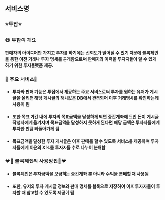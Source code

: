 ## 서비스명

### :star:투잡:star:

###  :smile: ​투잡의 개요 

#### 판매자의 아이디어만 가지고 투자를 하기에는 신뢰도가 떨어질 수 있기 때문에 블록체인을 통한 이전 거래나 투자 명세를 공개함으로써 판매자의 이력을 투자자들이 알 수 있게 하기 위한 투자플랫폼 제공.
### :rocket: 주요 서비스:rocket:
- ####  투자와 판매 기능은 투잡에서 제공하는 주요 서비스로써 투자를 원하는 유저가 게시글을 올리면 해당 게시글의 해시값은 DB에서 관리되어 이후 거래명세를 확인하는데 사용이 됨

- ####  또한 목표 기간 내에 투자의 목표금액을 달성하게 되면 중간계좌에 모인 돈이 게시글 작성자에게 옮겨지며 목표금액을 달성하지 못하게 된다면 해당 금액은 투자자들에게 투자한 만큼 되돌아가게 됨
  
- ####  목표금액을 달성한 투자 게시글은 이후 판매를 할 수 있도록 서비스를 제공하며 투자자들에게 이윤의 X%를 투자자들 수로 나누어 분배함

### :heart::unicorn: 블록체인의 사용방안:unicorn::heart:

- #### 블록체인은 투자금액을 모금하는 중간계좌 뿐 아니라 수익을 분배할 때 사용됨

- #### 또한, 유저의 투자 게시글 정보와 판매 명세를 블록으로 저장하여 이후 투자자들이 투자할 때 참고할 수 있도록 제공이 됨



